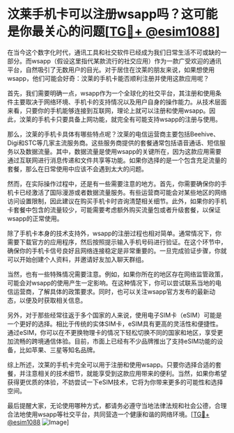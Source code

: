 # 汶莱手机卡可以注册wsapp吗？这可能是你最关心的问题[[TG💪+ @esim1088](https://t.me/s/esim1088)]

在当今这个数字化时代，通讯工具和社交软件已经成为我们日常生活不可或缺的一部分。而wsapp（假设这里指代某款流行的社交应用）作为一款广受欢迎的通讯平台，自然吸引了无数用户的目光。对于居住在汶莱的朋友来说，如果想使用wsapp，他们可能会好奇：汶莱的手机卡能否顺利注册并使用这款应用呢？

首先，我们需要明确一点，wsapp作为一个全球化的社交平台，其注册和使用条件主要取决于网络环境、手机卡的支持情况以及用户自身的操作能力。从技术层面来看，只要你的手机能够连接到互联网，理论上就可以注册和使用wsapp。因此，汶莱的手机卡只要具备上网功能，就完全有可能支持wsapp的注册与使用。

那么，汶莱的手机卡具体有哪些特点呢？汶莱的电信运营商主要包括Beehive、Digi和STC等几家主流服务商。这些服务商提供的套餐通常包括语音通话、短信服务以及数据流量。其中，数据流量是使用wsapp的关键所在，因为这款应用需要通过互联网进行消息传递和文件共享等功能。如果你选择的是一个包含充足流量的套餐，那么在日常使用中应该不会遇到太大的问题。

然而，在实际操作过程中，还是有一些需要注意的地方。首先，你需要确保你的手机卡已经激活了国际漫游或者数据流量服务。有些运营商可能会对某些地区的网络访问设置限制，因此建议在购买手机卡时咨询清楚相关细节。此外，如果你的手机卡套餐中包含的流量较少，可能需要考虑额外购买流量包或者升级套餐，以保证wsapp的正常使用。

除了手机卡本身的技术支持外，wsapp的注册过程也相对简单。通常情况下，你需要下载官方的应用程序，然后按照提示输入手机号码进行验证。在这个环节中，确保你的手机卡信号良好且网络连接稳定是非常重要的。一旦完成验证步骤，你就可以开始创建个人资料，并邀请好友加入聊天群组。

当然，也有一些特殊情况需要注意。例如，如果你所在的地区存在网络监管政策，可能会对wsapp的使用产生一定影响。在这种情况下，你可以尝试联系当地的电信运营商，了解具体的政策要求。同时，也可以关注wsapp官方发布的最新动态，以便及时获取相关信息。

另外，对于那些经常往返于多个国家的人来说，使用电子SIM卡（eSIM）可能是一个更好的选择。相比于传统的实体SIM卡，eSIM具有更高的灵活性和便捷性。通过eSIM，你可以在不更换物理卡的情况下轻松切换不同的国家和地区，享受更加流畅的跨境通信体验。目前，市面上已经有不少品牌推出了支持eSIM功能的设备，比如苹果、三星等知名品牌。

综上所述，汶莱的手机卡完全可以用于注册和使用wsapp。只要你选择合适的套餐，并注意相关的技术细节，就能享受到这款应用带来的便利。当然，如果你希望获得更优质的体验，不妨尝试一下eSIM技术，它将为你带来更多的可能性和选择空间。

最后提醒大家，无论使用哪种方式，都请务必遵守当地法律法规和社会公德，合理合法地使用wsapp等社交平台，共同营造一个健康和谐的网络环境。[[TG💪+ @esim1088](https://t.me/s/esim1088) ![Image](https://i.postimg.cc/4NQfJmqS/Snipaste-2025-05-13-00-14-12.png)]